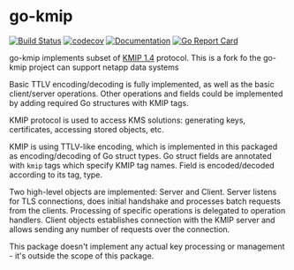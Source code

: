 go-kmip
=======

[![Build Status](https://travis-ci.org/smira/go-kmip.svg?branch=master)](https://travis-ci.org/smira/go-kmip)
[![codecov](https://codecov.io/gh/smira/go-kmip/branch/master/graph/badge.svg)](https://codecov.io/gh/smira/go-kmip)
[![Documentation](https://godoc.org/github.com/smira/go-kmip?status.svg)](http://godoc.org/github.com/smira/go-kmip)
[![Go Report Card](https://goreportcard.com/badge/github.com/smira/go-kmip)](https://goreportcard.com/report/github.com/smira/go-kmip)

go-kmip implements subset of [KMIP 1.4](http://docs.oasis-open.org/kmip/spec/v1.4/os/kmip-spec-v1.4-os.html) protocol.  This is a fork fo the go-kmip project
can support netapp data systems

Basic TTLV encoding/decoding is fully implemented, as well as the basic client/server operations. 
Other operations and fields could be implemented by adding required Go structures with KMIP tags.

KMIP protocol is used to access KMS solutions: generating keys, certificates,
accessing stored objects, etc.

KMIP is using TTLV-like encoding, which is implemented in this packaged
as encoding/decoding of Go struct types. Go struct fields are annotated with
`kmip` tags which specify KMIP tag names. Field is encoded/decoded according
to its tag, type.

Two high-level objects are implemented: Server and Client. Server listens for
TLS connections, does initial handshake and processes batch requests from the
clients. Processing of specific operations is delegated to operation handlers.
Client objects establishes connection with the KMIP server and allows sending
any number of requests over the connection.

This package doesn't implement any actual key processing or management - it's outside
the scope of this package.
